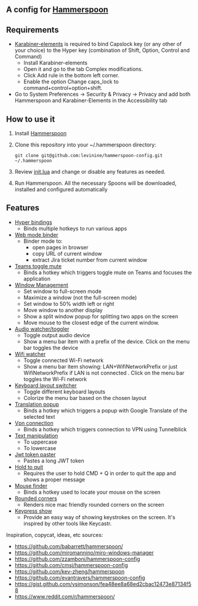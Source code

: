 ## A config for [Hammerspoon](https://github.com/Hammerspoon/hammerspoon)

## Requirements

- [Karabiner-elements](https://karabiner-elements.pqrs.org/) is required to bind Capslock key (or any other of your choice) to the Hyper key 
  (combination of Shift, Option, Control and Command)
  - Install Karabiner-elements
  - Open it and go to the tab Complex modifications.
  - Click Add rule in the bottom left corner.
  - Enable the option Change caps_lock to command+control+option+shift.
- Go to System Preferences -> Security & Privacy -> Privacy and add both Hammerspoon and Karabiner-Elements in the Accessibility tab

## How to use it

1. Install [Hammerspoon](http://www.hammerspoon.org/)

2. Clone this repository into your ~/.hammerspoon directory:
   
       git clone git@github.com:levinine/hammerspoon-config.git ~/.hammerspoon

3. Review [init.lua](./init.lua) and change or disable any features as needed.

4. Run Hammerspoon. All the necessary Spoons will be downloaded, installed and configured automatically


## Features
* [Hyper bindings](./hyper-bindings.lua)
  * Binds multiple hotkeys to run various apps
* [Web mode binder](./web-mode-binder.lua)
  * Binder mode to:
    * open pages in browser
    * copy URL of current window
    * extract Jira ticket number from current window
* [Teams toggle mute](./teams-toggle-mute.lua)
  * Binds a hotkey which triggers toggle mute on Teams and focuses the application
* [Window Management](./window-management.lua)
   * Set window to full-screen mode
   * Maximize a window (not the full-screen mode)
   * Set window to 50% width left or right 
   * Move window to another display
   * Show a split window popup for splitting two apps on the screen
   * Move mouse to the closest edge of the current window.
* [Audio watcher/toggler](./audio-watcher.lua)
   * Toggle output audio device
   * Show a menu bar item with a prefix of the device. Click on the menu bar toggles the device
* [Wifi watcher](./wifi-watcher.lua)
   * Toggle connected Wi-Fi network
   * Show a menu bar item showing: LAN+WifiNetworkPrefix or just WifiNetworkPrefix if LAN is not connected . Click on the menu bar toggles the 
     Wi-Fi network
* [Keyboard layout switcher](./keyboard-layout-switcher.lua)
   * Toggle different keyboard layouts
   * Colorize the menu bar based on the chosen layout
* [Translation popup](./translation-popup.lua)
   * Binds a hotkey which triggers a popup with Google Translate of the selected text
* [Vpn connection](./vpn.lua)
   * Binds a hotkey which triggers connection to VPN using Tunnelblick
* [Text manipulation](./text-manipulation.lua)
  * To uppercase
  * To lowercase
* [Jwt token paster](./jwt-token.lua)
   * Pastes a long JWT token
* [Hold to quit](./hold-to-quit.lua)
   * Requires the user to hold CMD + Q in order to quit the app and shows a proper message
* [Mouse finder](./mouse-finder.lua)
   * Binds a hotkey used to locate your mouse on the screen
* [Rounded corners](./rounded-corners.lua)
   * Renders nice mac friendly rounded corners on the screen
* [Keypress show](./keypress-show.lua)
  * Provide an easy way of showing keystrokes on the screen. It's inspired by other tools like Keycastr.



Inspiration, copycat, ideas, etc sources:
- https://github.com/babarrett/hammerspoon/
- https://github.com/miromannino/miro-windows-manager
- https://github.com/zzamboni/hammerspoon-config
- https://github.com/cmsj/hammerspoon-config
- https://github.com/kev-zheng/hammerspoon
- https://github.com/evantravers/hammerspoon-config
- https://gist.github.com/ysimonson/fea48ee8a68ed2cbac12473e87134f58
- https://www.reddit.com/r/hammerspoon/
